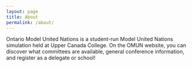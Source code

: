 ```yaml
---
layout: page
title: About
permalink: /about/
---
```


Ontario Model United Nations is a student-run Model United Nations simulation held at Upper Canada College. On the OMUN website, you can discover what committees are available, general conference information, and register as a delegate or school!

